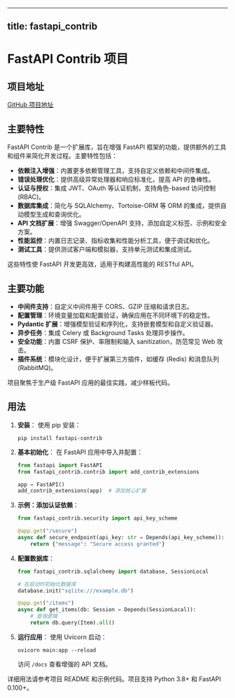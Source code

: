 
---
title: fastapi_contrib
---

# FastAPI Contrib 项目

## 项目地址
[GitHub 项目地址](https://github.com/identixone/fastapi_contrib)

## 主要特性
FastAPI Contrib 是一个扩展库，旨在增强 FastAPI 框架的功能，提供额外的工具和组件来简化开发过程。主要特性包括：
- **依赖注入增强**：内置更多依赖管理工具，支持自定义依赖和中间件集成。
- **错误处理优化**：提供高级异常处理器和响应标准化，提高 API 的鲁棒性。
- **认证与授权**：集成 JWT、OAuth 等认证机制，支持角色-based 访问控制 (RBAC)。
- **数据库集成**：简化与 SQLAlchemy、Tortoise-ORM 等 ORM 的集成，提供自动模型生成和查询优化。
- **API 文档扩展**：增强 Swagger/OpenAPI 支持，添加自定义标签、示例和安全方案。
- **性能监控**：内置日志记录、指标收集和性能分析工具，便于调试和优化。
- **测试工具**：提供测试客户端和模拟器，支持单元测试和集成测试。

这些特性使 FastAPI 开发更高效，适用于构建高性能的 RESTful API。

## 主要功能
- **中间件支持**：自定义中间件用于 CORS、GZIP 压缩和请求日志。
- **配置管理**：环境变量加载和配置验证，确保应用在不同环境下的稳定性。
- **Pydantic 扩展**：增强模型验证和序列化，支持嵌套模型和自定义验证器。
- **异步任务**：集成 Celery 或 Background Tasks 处理异步操作。
- **安全功能**：内置 CSRF 保护、率限制和输入 sanitization，防范常见 Web 攻击。
- **插件系统**：模块化设计，便于扩展第三方插件，如缓存 (Redis) 和消息队列 (RabbitMQ)。

项目聚焦于生产级 FastAPI 应用的最佳实践，减少样板代码。

## 用法
1. **安装**：
   使用 pip 安装：
   ```
   pip install fastapi-contrib
   ```

2. **基本初始化**：
   在 FastAPI 应用中导入并配置：
   ```python
   from fastapi import FastAPI
   from fastapi_contrib.contrib import add_contrib_extensions

   app = FastAPI()
   add_contrib_extensions(app)  # 添加核心扩展
   ```

3. **示例：添加认证依赖**：
   ```python
   from fastapi_contrib.security import api_key_scheme

   @app.get("/secure")
   async def secure_endpoint(api_key: str = Depends(api_key_scheme)):
       return {"message": "Secure access granted"}
   ```

4. **配置数据库**：
   ```python
   from fastapi_contrib.sqlalchemy import database, SessionLocal

   # 在启动时初始化数据库
   database.init("sqlite:///example.db")

   @app.get("/items")
   async def get_items(db: Session = Depends(SessionLocal)):
       # 查询逻辑
       return db.query(Item).all()
   ```

5. **运行应用**：
   使用 Uvicorn 启动：
   ```
   uvicorn main:app --reload
   ```
   访问 `/docs` 查看增强的 API 文档。

详细用法请参考项目 README 和示例代码。项目支持 Python 3.8+ 和 FastAPI 0.100+。